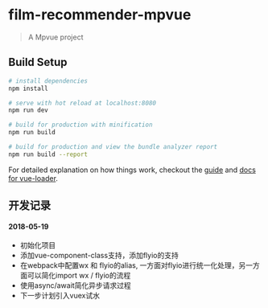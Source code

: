 # film-recommender-mpvue

> A Mpvue project

## Build Setup

``` bash
# install dependencies
npm install

# serve with hot reload at localhost:8080
npm run dev

# build for production with minification
npm run build

# build for production and view the bundle analyzer report
npm run build --report
```

For detailed explanation on how things work, checkout the [guide](http://vuejs-templates.github.io/webpack/) and [docs for vue-loader](http://vuejs.github.io/vue-loader).


## 开发记录

#### 2018-05-19
+ 初始化项目
+ 添加vue-component-class支持，添加flyio的支持
+ 在webpack中配置wx 和 flyio的alias, 一方面对flyio进行统一化处理，另一方面可以简化import wx / flyio的流程
+ 使用async/await简化异步请求过程
+ 下一步计划引入vuex试水
